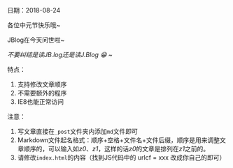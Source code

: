 日期：2018-08-24

各位中元节快乐哦~

JBlog在今天问世啦~

*不要纠结是读JB.log还是读J.Blog 😁 ~*

特点：
1. 支持修改文章顺序
2. 不需要额外的程序
3. IE8也能正常访问

注意：
1. 写文章直接在`_post`文件夹内添加`md`文件即可
2. Markdown文件起名格式：顺序+空格+文件名+文件后缀，顺序是用来调整文章顺序的，可以输入如*z0*、*z1*，这样的话*z0*的文章是排列在*z1*之前的。
3. 请修改`index.html`的内容（找到JS代码中的 urlcf = xxx 改成你自己的即可）